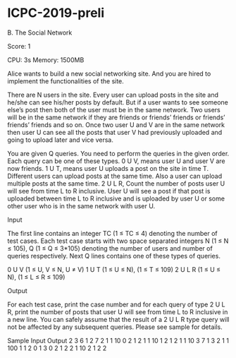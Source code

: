 # ICPC-2019-preli

B. The Social Network

Score: 1

CPU: 3s
Memory: 1500MB

Alice wants to build a new social networking site. And you are hired to implement the functionalities of the site.

There are N users in the site. Every user can upload posts in the site and he/she can see his/her posts by default. But if a user wants to see someone else’s post then both of the user must be in the same network. Two users will be in the same network if they are friends or friends’ friends or friends’ friends’ friends and so on. Once two user U and V are in the same network then user U can see all the posts that user V had previously uploaded and going to upload later and vice versa.

You are given Q queries. You need to perform the queries in the given order. Each query can be one of these types.
0 U V, means user U and user V are now friends.
1 U T, means user U uploads a post on the site in time T. Different users can upload posts at the same time. Also a user can upload multiple posts at the same time.
2 U L R, Count the number of posts user U will see from time L to R inclusive. User U will see a post if that post is uploaded between time L to R inclusive and is uploaded by user U or some other user who is in the same network with user U.


Input

The first line contains an integer TC (1 ≤ TC ≤ 4) denoting the number of test cases. Each test case starts with two space separated integers N (1 ≤ N ≤ 105), Q (1 ≤ Q ≤ 3*105) denoting the number of users and number of queries respectively. Next Q lines contains one of these types of queries.

0 U V (1 ≤ U, V ≤ N, U ≠ V)
1 U T (1 ≤ U ≤ N), (1 ≤ T ≤ 109)
2 U L R (1 ≤ U ≤ N), (1 ≤ L ≤ R ≤ 109)


Output

For each test case, print the case number and for each query of type 2 U L R, print the number of posts that user U will see from time L to R inclusive in a new line. You can safely assume that the result of a 2 U L R type query will not be affected by any subsequent queries. Please see sample for details.

Sample
Input	Output
2
3 6
1 2 7
2 1 1 10
0 2 1
2 1 1 10
1 2 1
2 1 1 10
3 7
1 3 2
1 1 100
1 1 2
0 1 3
0 2 1
2 2 1 10
2 1 2 2
